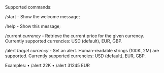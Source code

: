 Supported commands:

/start \- Show the welcome message;

/help \- Show this message;

/current _currency_ \- Retrieve the current price for the given currency\.
Currently supported currencies: USD \(default\), EUR\, GBP.

/alert _target currency_ \- Set an alert\.
Human\-readable strings \(100K, 2M\) are supported\.
Currently supported currencies: USD \(default\), EUR, GBP\.

Examples:
• /alert 22K
• /alert 31245 EUR
